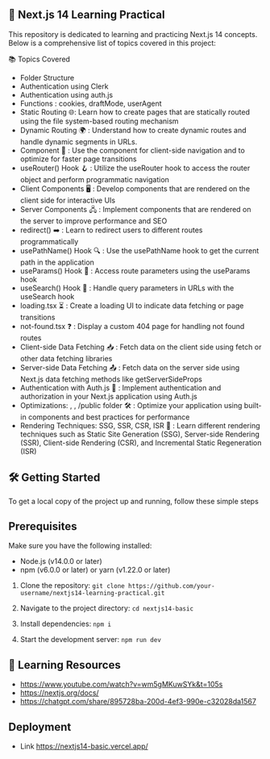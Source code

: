 ## 🚀 Next.js 14 Learning Practical

This repository is dedicated to learning and practicing Next.js 14 concepts. Below is a comprehensive list of topics covered in this project:

📚 Topics Covered
- Folder Structure
- Authentication using Clerk
- Authentication using auth.js
- Functions : cookies, draftMode, userAgent 
- Static Routing 🌐: Learn how to create pages that are statically routed using the file system-based routing mechanism
- Dynamic Routing 🌍 : Understand how to create dynamic routes and handle dynamic segments in URLs.
- <Link /> Component 🔗 : Use the <Link /> component for client-side navigation and to optimize for faster page transitions
- useRouter() Hook 🪝 : Utilize the useRouter hook to access the router object and perform programmatic navigation
- Client Components 🖥️ : Develop components that are rendered on the client side for interactive UIs
- Server Components 🖧 : Implement components that are rendered on the server to improve performance and SEO
- redirect() ➡️ : Learn to redirect users to different routes programmatically
- usePathName() Hook 🔍 : Use the usePathName hook to get the current path in the application
- useParams() Hook 🔢 : Access route parameters using the useParams hook
- useSearch() Hook 🔎 : Handle query parameters in URLs with the useSearch hook
- loading.tsx ⏳ : Create a loading UI to indicate data fetching or page transitions
- not-found.tsx ❓ : Display a custom 404 page for handling not found routes
- Client-side Data Fetching 📥 : Fetch data on the client side using fetch or other data fetching libraries
- Server-side Data Fetching 📤 : Fetch data on the server side using Next.js data fetching methods like getServerSideProps
- Authentication with Auth.js 🔐 : Implement authentication and authorization in your Next.js application using Auth.js
- Optimizations: <Link />, <Image />, /public folder 🛠️ : Optimize your application using built-in components and best practices for performance
- Rendering Techniques: SSG, SSR, CSR, ISR 🎨 : Learn different rendering techniques such as Static Site Generation (SSG), Server-side Rendering (SSR), Client-side Rendering (CSR), and Incremental Static Regeneration (ISR)

## 🛠️ Getting Started
To get a local copy of the project up and running, follow these simple steps

## Prerequisites
Make sure you have the following installed:

- Node.js (v14.0.0 or later)
- npm (v6.0.0 or later) or yarn (v1.22.0 or later)

1) Clone the repository:
`git clone https://github.com/your-username/nextjs14-learning-practical.git`

2) Navigate to the project directory:
`cd nextjs14-basic`

3) Install dependencies:
`npm i`

4) Start the development server:
`npm run dev`

## 📖 Learning Resources
- https://www.youtube.com/watch?v=wm5gMKuwSYk&t=105s
- https://nextjs.org/docs/
- https://chatgpt.com/share/895728ba-200d-4ef3-990e-c32028da1567

## Deployment
- Link https://nextjs14-basic.vercel.app/


